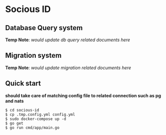 # Socious ID

## Database Query system
**Temp Note**: *would update db query related documents here*

## Migration system
**Temp Note**: *would update migration related documents here*

## Quick start
**should take care of matching config file to related connection such as pg and nats**
```
$ cd socious-id
$ cp .tmp.config.yml config.yml
$ sudo docker-compose up -d
$ go get
$ go run cmd/app/main.go
``` 